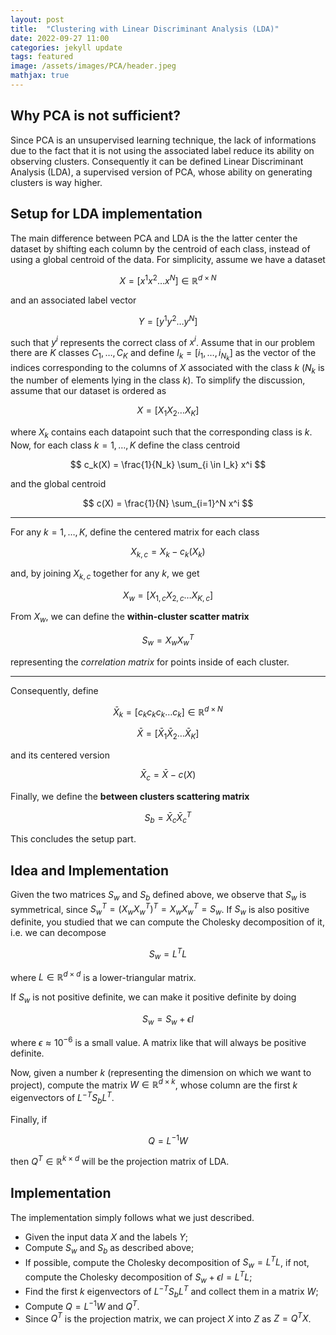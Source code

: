 ```yaml
---
layout: post
title:  "Clustering with Linear Discriminant Analysis (LDA)"
date: 2022-09-27 11:00
categories: jekyll update
tags: featured
image: /assets/images/PCA/header.jpeg
mathjax: true
---
```

## Why PCA is not sufficient?
Since PCA is an unsupervised learning technique, the lack of informations due to the fact that it is not using the associated label reduce its ability on observing clusters. Consequently it can be defined Linear Discriminant Analysis (LDA), a supervised version of PCA, whose ability on generating clusters is way higher.

## Setup for LDA implementation
The main difference between PCA and LDA is the the latter center the dataset by shifting each column by the centroid of each class, instead of using a global centroid of the data. For simplicity, assume we have a dataset 

$$
    X = [x^1 x^2 \dots x^N] \in \mathbb{R}^{d \times N}
$$

and an associated label vector

$$
    Y = [y^1 y^2 \dots y^N]
$$ 

such that $y^i$ represents the correct class of $x^i$. Assume that in our problem there are $K$ classes $C_1, \dots, C_K$ and define $I_k = [i_1, \dots, i_{N_k}]$ as the vector of the indices corresponding to the columns of $X$ associated with the class $k$ ($N_k$ is the number of elements lying in the class $k$). To simplify the discussion, assume that our dataset is ordered as 

$$
    X = [X_1 X_2 \dots X_K]
$$

where $X_k$ contains each datapoint such that the corresponding class is $k$. Now, for each class $k = 1, \dots, K$ define the class centroid

$$
    c_k(X) = \frac{1}{N_k} \sum_{i \in I_k} x^i
$$

and the global centroid

$$
    c(X) = \frac{1}{N} \sum_{i=1}^N x^i
$$

---

For any $k = 1, \dots, K$, define the centered matrix for each class

$$
    X_{k, c} = X_k - c_k(X_k)
$$

and, by joining $X_{k, c}$ together for any $k$, we get

$$
    X_w = [X_{1, c} X_{2, c} \dots X_{K, c}]
$$

From $X_w$, we can define the **within-cluster scatter matrix** 

$$
    S_w = X_w X_w^T
$$

representing the _correlation matrix_ for points inside of each cluster.

---

Consequently, define

$$
\bar{X}_k = [c_k c_k c_k \dots c_k] \in \mathbb{R}^{d \times N} 
$$ 

$$
\bar{X} = [\bar{X}_1 \bar{X}_2 \dots \bar{X}_K]
$$

and its centered version

$$
\bar{X}_c = \bar{X} - c(X)
$$

Finally, we define the **between clusters scattering matrix**

$$
S_b = \bar{X}_c \bar{X}_c^T
$$

This concludes the setup part.

## Idea and Implementation
Given the two matrices $S_w$ and $S_b$ defined above, we observe that $S_w$ is symmetrical, since $S_w^T = (X_w X_w^T)^T = X_w X_w^T = S_w$. If $S_w$ is also positive definite, you studied that we can compute the Cholesky decomposition of it, i.e. we can decompose

$$
    S_w = L^T L
$$

where $L \in \mathbb{R}^{d \times d}$ is a lower-triangular matrix.

If $S_w$ is not positive definite, we can make it positive definite by doing

$$
    S_w = S_w + \epsilon I
$$

where $\epsilon \approx 10^{-6}$ is a small value. A matrix like that will always be positive definite. 

Now, given a number $k$ (representing the dimension on which we want to project), compute the matrix $W \in \mathbb{R}^{d \times k}$, whose column are the first $k$ eigenvectors of $L^{-T}S_bL^T$.

Finally, if

$$
    Q = L^{-1} W
$$

then $Q^T \in \mathbb{R}^{k \times d}$ will be the projection matrix of LDA. 

## Implementation
The implementation simply follows what we just described.

* Given the input data $X$ and the labels $Y$;
* Compute $S_w$ and $S_b$ as described above;
* If possible, compute the Cholesky decomposition of $S_w = L^T L$, if not, compute the Cholesky decomposition of $S_w + \epsilon I = L^T L$;
* Find the first $k$ eigenvectors of $L^{-T}S_bL^T$ and collect them in a matrix $W$;
* Compute $Q = L^{-1} W$ and $Q^T$.
* Since $Q^T$ is the projection matrix, we can project $X$ into $Z$ as $Z = Q^T X$.